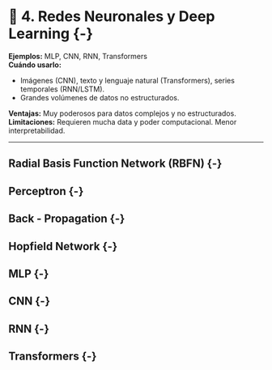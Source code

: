 # 🧠 **4. Redes Neuronales y Deep Learning** {-}  

**Ejemplos:** MLP, CNN, RNN, Transformers   
**Cuándo usarlo:**   

* Imágenes (CNN), texto y lenguaje natural (Transformers), series temporales (RNN/LSTM).
* Grandes volúmenes de datos no estructurados.

**Ventajas:** Muy poderosos para datos complejos y no estructurados.   
**Limitaciones:** Requieren mucha data y poder computacional. Menor interpretabilidad.

---


## Radial Basis Function Network (RBFN)  {-}     



## Perceptron  {-}    



## Back - Propagation  {-}  



## Hopfield Network  {-}  



## MLP  {-}    



## CNN  {-}  



## RNN  {-}  



## Transformers  {-}  




